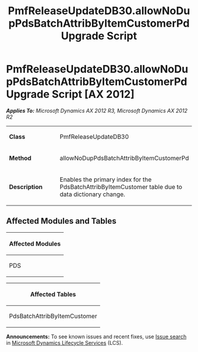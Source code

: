 ﻿---
title: PmfReleaseUpdateDB30.allowNoDupPdsBatchAttribByItemCustomerPd Upgrade Script
TOCTitle: PmfReleaseUpdateDB30.allowNoDupPdsBatchAttribByItemCustomerPd Upgrade Script
ms:assetid: 61b1ec33-61f3-2eaa-a93d-ffaee35231ca
ms:mtpsurl: https://msdn.microsoft.com/en-us/library/JJ719102(v=AX.60)
ms:contentKeyID: 49708642
ms.date: 05/18/2015
mtps_version: v=AX.60
---

# PmfReleaseUpdateDB30.allowNoDupPdsBatchAttribByItemCustomerPd Upgrade Script [AX 2012]


_**Applies To:** Microsoft Dynamics AX 2012 R3, Microsoft Dynamics AX 2012 R2_

<table>
<colgroup>
<col style="width: 50%" />
<col style="width: 50%" />
</colgroup>
<tbody>
<tr class="odd">
<td><p><strong>Class</strong></p></td>
<td><p>PmfReleaseUpdateDB30</p></td>
</tr>
<tr class="even">
<td><p><strong>Method</strong></p></td>
<td><p>allowNoDupPdsBatchAttribByItemCustomerPd</p></td>
</tr>
<tr class="odd">
<td><p><strong>Description</strong></p></td>
<td><p>Enables the primary index for the PdsBatchAttribByItemCustomer table due to data dictionary change.</p></td>
</tr>
</tbody>
</table>


## Affected Modules and Tables

<table>
<colgroup>
<col style="width: 100%" />
</colgroup>
<thead>
<tr class="header">
<th><p>Affected Modules</p></th>
</tr>
</thead>
<tbody>
<tr class="odd">
<td><p>PDS</p></td>
</tr>
</tbody>
</table>


<table>
<colgroup>
<col style="width: 100%" />
</colgroup>
<thead>
<tr class="header">
<th><p>Affected Tables</p></th>
</tr>
</thead>
<tbody>
<tr class="odd">
<td><p>PdsBatchAttribByItemCustomer</p></td>
</tr>
</tbody>
</table>

  
**Announcements:** To see known issues and recent fixes, use [Issue search](http://go.microsoft.com/fwlink/?linkid=389258) in [Microsoft Dynamics Lifecycle Services](http://go.microsoft.com/fwlink/?linkid=306505) (LCS).

